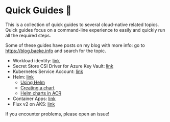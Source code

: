 # Quick Guides 🚄

This is a collection of quick guides to several cloud-native related topics. Quick guides focus on a command-line experience to easily and quickly run all the required steps.

Some of these guides have posts on my blog with more info: go to https://blog.baeke.info and search for the topic.

- Workload identity: [link](/workload-identity/README.md)
- Secret Store CSI Driver for Azure Key Vault: [link](/csi-secret/README.md)
- Kubernetes Service Account: [link](/service-account/README.md)
- Helm: [link](helm/README.md)
    - [Using Helm](helm/README.md#using-helm)
    - [Creating a chart](helm/README.md#creating-a-helm-chart-)
    - [Helm charts in ACR](helm-to-oci/README.md)
- Container Apps: [link](containerapps/README.md)
- Flux v2 on AKS: [link](fluxv2/README.md)

If you encounter problems, please open an issue!